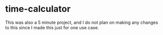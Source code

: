 # time-calculator 
This was also a 5 minute project, and I do not plan on making any changes to this since I made this just for one use case.
